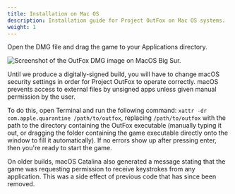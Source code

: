```yaml
---
title: Installation on Mac OS
description: Installation guide for Project OutFox on Mac OS systems.
weight: 1
---
```


Open the DMG file and drag the game to your Applications directory.

![Screenshot of the OutFox DMG image on MacOS Big Sur.](/getting-started/mac-dmg.png)

Until we produce a digitally-signed build, you will have to change macOS security settings in order for Project OutFox to operate correctly. macOS prevents access to external files by unsigned apps unless given manual permission by the user.

To do this, open Terminal and run the following command: ``xattr -dr com.apple.quarantine /path/to/outfox``, replacing ``/path/to/outfox`` with the path to the directory containing the OutFox executable (manually typing it out, or dragging the folder containing the game executable directly onto the window to fill it automatically).
If no errors show up after pressing enter, then you're ready to start the game.

On older builds, macOS Catalina also generated a message stating that the game was requesting permission to receive keystrokes from any application. This was a side effect of previous code that has since been removed.
